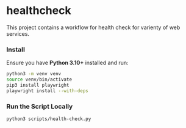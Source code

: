 # healthcheck

This project contains a workflow for health check for varienty of web services.

### Install
Ensure you have **Python 3.10+** installed and run:

```sh
python3 -m venv venv
source venv/bin/activate
pip3 install playwright
playwright install --with-deps
```
### Run the Script Locally
```sh
python3 scripts/health-check.py
```